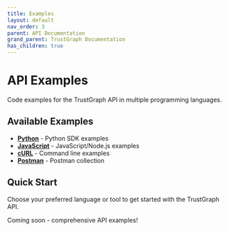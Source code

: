 ```yaml
---
title: Examples
layout: default
nav_order: 3
parent: API Documentation
grand_parent: TrustGraph Documentation
has_children: true
---
```


# API Examples

Code examples for the TrustGraph API in multiple programming languages.

## Available Examples

- **[Python](python.md)** - Python SDK examples
- **[JavaScript](javascript.md)** - JavaScript/Node.js examples
- **[cURL](curl.md)** - Command line examples
- **[Postman](postman.md)** - Postman collection

## Quick Start

Choose your preferred language or tool to get started with the TrustGraph API.

Coming soon - comprehensive API examples!